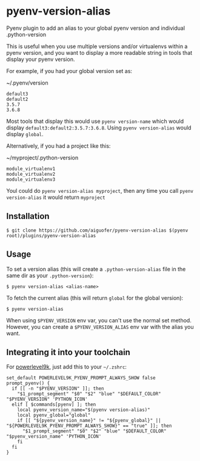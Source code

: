 # pyenv-version-alias
Pyenv plugin to add an alias to your global pyenv version and individual .python-version

This is useful when you use multiple versions and/or virtualenvs within a pyenv version, and you want to display a more readable string in tools that display your pyenv version.

For example, if you had your global version set as:

~/.pyenv/version
```
default3
default2
3.5.7
3.6.8
```

Most tools that display this would use `pyenv version-name` which would display `default3:default2:3.5.7:3.6.8`. Using `pyenv version-alias` would display `global`.

Alternatively, if you had a project like this:

~/myproject/.python-version
```
module_virtualenv1
module_virtualenv2
module_virtualenv3
```

Youl could do `pyenv version-alias myproject`, then any time you call `pyenv version-alias` it would return `myproject`

## Installation

```shell
$ git clone https://github.com/aiguofer/pyenv-version-alias $(pyenv root)/plugins/pyenv-version-alias
```

## Usage

To set a version alias (this will create a `.python-version-alias` file in the same dir as your `.python-version`):
```shell
$ pyenv version-alias <alias-name>
```

To fetch the current alias (this will return `global` for the global version):
```shell
$ pyenv version-alias
```

When using `$PYENV_VERSION` env var, you can't use the normal set method. However, you can create a `$PYENV_VERSION_ALIAS` env var with the alias you want.

## Integrating it into your toolchain

For [powerlevel9k](https://github.com/bhilburn/powerlevel9k), just add this to your `~/.zshrc`:

```shell
set_default POWERLEVEL9K_PYENV_PROMPT_ALWAYS_SHOW false
prompt_pyenv() {
  if [[ -n "$PYENV_VERSION" ]]; then
    "$1_prompt_segment" "$0" "$2" "blue" "$DEFAULT_COLOR" "$PYENV_VERSION" 'PYTHON_ICON'
  elif [ $commands[pyenv] ]; then
    local pyenv_version_name="$(pyenv version-alias)"
    local pyenv_global="global"
    if [[ "${pyenv_version_name}" != "${pyenv_global}" || "${POWERLEVEL9K_PYENV_PROMPT_ALWAYS_SHOW}" == "true" ]]; then
      "$1_prompt_segment" "$0" "$2" "blue" "$DEFAULT_COLOR" "$pyenv_version_name" 'PYTHON_ICON'
    fi
  fi
}
```

